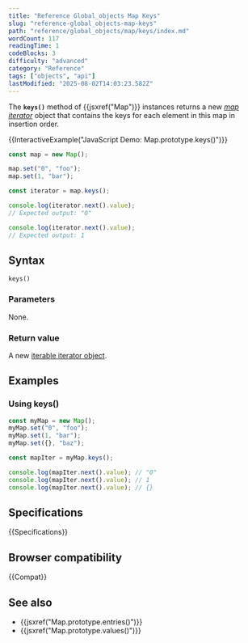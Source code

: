 ```yaml
---
title: "Reference Global_objects Map Keys"
slug: "reference-global_objects-map-keys"
path: "reference/global_objects/map/keys/index.md"
wordCount: 117
readingTime: 1
codeBlocks: 3
difficulty: "advanced"
category: "Reference"
tags: ["objects", "api"]
lastModified: "2025-08-02T14:03:23.582Z"
---
```



The **`keys()`** method of {{jsxref("Map")}} instances returns a new _[map iterator](/en-US/docs/Web/JavaScript/Reference/Global_Objects/Iterator)_ object that contains the keys for each element in this map in insertion order.

{{InteractiveExample("JavaScript Demo: Map.prototype.keys()")}}

```js interactive-example
const map = new Map();

map.set("0", "foo");
map.set(1, "bar");

const iterator = map.keys();

console.log(iterator.next().value);
// Expected output: "0"

console.log(iterator.next().value);
// Expected output: 1
```

## Syntax

```js-nolint
keys()
```

### Parameters

None.

### Return value

A new [iterable iterator object](/en-US/docs/Web/JavaScript/Reference/Global_Objects/Iterator).

## Examples

### Using keys()

```js
const myMap = new Map();
myMap.set("0", "foo");
myMap.set(1, "bar");
myMap.set({}, "baz");

const mapIter = myMap.keys();

console.log(mapIter.next().value); // "0"
console.log(mapIter.next().value); // 1
console.log(mapIter.next().value); // {}
```

## Specifications

{{Specifications}}

## Browser compatibility

{{Compat}}

## See also

- {{jsxref("Map.prototype.entries()")}}
- {{jsxref("Map.prototype.values()")}}
